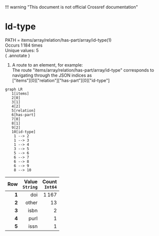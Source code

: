 !!! warning "This document is not official Crossref documentation"
# Id-type
PATH = items/array/relation/has-part/array/id-type(1)  
Occurs 1 184 times  
Unique values: 5  
{ .annotate }

1. A route to an element, for example:  
   The route "items/array/relation/has-part/array/id-type" corresponds to navigating through the JSON indices as  
   ["items"][0]["relation"]["has-part"][0]["id-type"]  

```mermaid
graph LR
   1[items]
   2[0]
   3[1]
   4[2]
   5[relation]
   6[has-part]
   7[0]
   8[1]
   9[2]
   10[id-type]
    1 --> 2
    1 --> 3
    1 --> 4
    3 --> 5
    5 --> 6
    6 --> 7
    6 --> 8
    6 --> 9
    8 --> 10
```

| **Row** | **Value**<br>`String` | **Count**<br>`Int64` |
|--------:|----------------------:|---------------------:|
| **1**   | doi                   | 1 167                |
| **2**   | other                 | 13                   |
| **3**   | isbn                  | 2                    |
| **4**   | purl                  | 1                    |
| **5**   | issn                  | 1                    |

